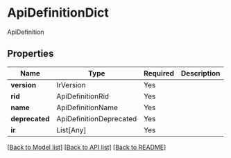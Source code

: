 # ApiDefinitionDict

ApiDefinition

## Properties
| Name | Type | Required | Description |
| ------------ | ------------- | ------------- | ------------- |
**version** | IrVersion | Yes |  |
**rid** | ApiDefinitionRid | Yes |  |
**name** | ApiDefinitionName | Yes |  |
**deprecated** | ApiDefinitionDeprecated | Yes |  |
**ir** | List[Any] | Yes |  |


[[Back to Model list]](../../../README.md#models-v2-link) [[Back to API list]](../../../README.md#apis-v2-link) [[Back to README]](../../../README.md)
